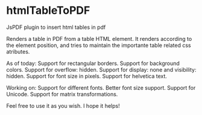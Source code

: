 htmlTableToPDF
==============

JsPDF plugin to insert html tables in pdf

Renders a table in PDF from a table HTML element. It renders according to the element position, 
and tries to maintain the importante table related css atributes.


As of today:
Support for rectangular borders.
Support for background colors.
Support for overflow: hidden.
Support for display: none and visibility: hidden.
Support for font size in pixels.
Support for helvetica text.

Working on:
Support for different fonts.
Better font size support.
Support for Unicode.
Support for matrix transformations.

Feel free to use it as you wish. I hope it helps!
